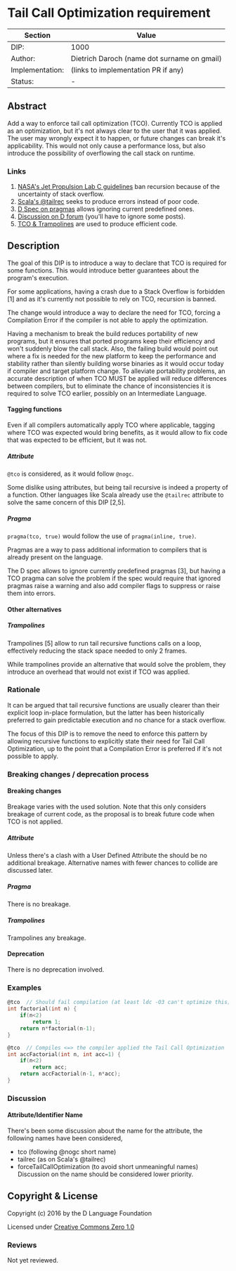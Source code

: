 # Tail Call Optimization requirement

| Section         | Value                                                       |
|-----------------|-------------------------------------------------------------|
| DIP:            | 1000                                                        |
| Author:         | Dietrich Daroch (name dot surname on gmail)                 |
| Implementation: | (links to implementation PR if any)                         |
| Status:         | -                                                           |



## Abstract

Add a way to enforce tail call optimization (TCO). Currently TCO is applied as
 an optimization, but it's not always clear to the user that it was applied.
The user may wrongly expect it to happen, or future changes can break it's
 applicability. This would not only cause a performance loss, but also introduce
 the possibility of overflowing the call stack on runtime.



### Links
  1. [NASA's Jet Propulsion Lab C guidelines](http://lars-lab.jpl.nasa.gov/JPL_Coding_Standard_C.pdf) ban recursion because of the uncertainty of stack overflow.
  2. [Scala's @tailrec](http://www.scala-lang.org/files/archive/nightly/docs/library/index.html#scala.annotation.tailrec) seeks to produce errors instead of poor code.
  3. [D Spec on pragmas](http://dlang.org/spec/pragma.html#predefined-pragmas) allows ignoring current predefined ones.
  4. [Discussion on D forum](http://forum.dlang.org/thread/kmlorniwvjyivjyjntfu@forum.dlang.org) (you'll have to ignore some posts).
  5. [TCO & Trampolines](http://blog.richdougherty.com/2009/04/tail-calls-tailrec-and-trampolines.html) are used to produce efficient code.


## Description

The goal of this DIP is to introduce a way to declare that TCO is required for
 some functions. This would introduce better guarantees about the program's
 execution.

For some applications, having a crash due to a Stack Overflow is forbidden [1]
 and as it's currently not possible to rely on TCO, recursion is banned.

The change would introduce a way to declare the need for TCO, forcing a
 Compilation Error if the compiler is not able to apply the optimization.

Having a mechanism to break the build reduces portability of new programs, but it
 ensures that ported programs keep their efficiency and won't suddenly blow the
 call stack.
Also, the failing build would point out where a fix is needed for the new
 platform to keep the performance and stability rather than silently building
 worse binaries as it would occur today if compiler and target platform change.
To alleviate portability problems, an accurate description of when TCO MUST be
 applied will reduce differences between compilers, but to eliminate the
 chance of inconsistencies it is required to solve TCO earlier, possibly on an
 Intermediate Language.


#### Tagging functions

Even if all compilers automatically apply TCO where applicable, tagging where
 TCO was expected would bring benefits, as it would allow to fix code that was
 expected to be efficient, but it was not.

##### Attribute
`@tco` is considered, as it would follow `@nogc`.

Some dislike using attributes, but being tail recursive is indeed a property of
 a function. Other languages like Scala already use the `@tailrec` attribute to
 solve the same concern of this DIP [2,5].

##### Pragma
`pragma(tco, true)` would follow the use of `pragma(inline, true)`.

Pragmas are a way to pass additional information to compilers that is already
 present on the language.

The D spec allows to ignore currently predefined pragmas [3], but having a TCO
 pragma can solve the problem if the spec would require that ignored pragmas
 raise a warning and also add compiler flags to suppress or raise them into
 errors.


#### Other alternatives

##### Trampolines

Trampolines [5] allow to run tail recursive functions calls on a loop, effectively
 reducing the stack space needed to only 2 frames.

While trampolines provide an alternative that would solve the problem, they
 introduce an overhead that would not exist if TCO was applied.



### Rationale

It can be argued that tail recursive functions are usually clearer than their
 explicit loop in-place formulation, but the latter has been historically
 preferred to gain predictable execution and no chance for a stack overflow.

The focus of this DIP is to remove the need to enforce this pattern by allowing
 recursive functions to explicitly state their need for Tail Call Optimization,
 up to the point that a Compilation Error is preferred if it's not possible to
 apply.



### Breaking changes / deprecation process

#### Breaking changes

Breakage varies with the used solution. Note that this only considers breakage of
 current code, as the proposal is to break future code when TCO is not applied.

##### Attribute
Unless there's a clash with a User Defined Attribute the should be no
 additional breakage.
Alternative names with fewer chances to collide are discussed later.

##### Pragma
There is no breakage.

##### Trampolines
Trampolines any breakage.


#### Deprecation
There is no deprecation involved.



### Examples

``` d
@tco  // Should fail compilation (at least ldc -O3 can't optimize this)
int factorial(int n) {
	if(n<2)
		return 1;
	return n*factorial(n-1);
}

@tco  // Compiles <=> the compiler applied the Tail Call Optimization
int accFactorial(int n, int acc=1) {
	if(n<2)
		return acc;
	return accFactorial(n-1, n*acc);
}
```



### Discussion

#### Attribute/Identifier Name
There's been some discussion about the name for the attribute,
 the following names have been considered,
  * tco (following @nogc short name)
  * tailrec  (as on Scala's @tailrec)
  * forceTailCallOptimization (to avoid short unmeaningful names)
Discussion on the name should be considered lower priority.



## Copyright & License

Copyright (c) 2016 by the D Language Foundation

Licensed under [Creative Commons Zero 1.0](https://creativecommons.org/publicdomain/zero/1.0/legalcode.txt)


### Reviews

Not yet reviewed.
